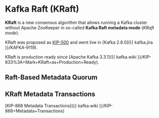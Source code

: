 # Kafka Raft (KRaft)

**KRaft** is a new consensus algorithm that allows running a Kafka cluster without Apache ZooKeeper in so-called **Kafka Raft metadata mode** (_KRaft mode_).

KRaft was proposed as [KIP-500](https://cwiki.apache.org/confluence/display/KAFKA/KIP-500%3A+Replace+ZooKeeper+with+a+Self-Managed+Metadata+Quorum) and went live in [Kafka 2.8.0]({{ kafka.jira }}/KAFKA-9119).

KRaft is production ready since [Apache Kafka 3.3.1]({{ kafka.wiki }}/KIP-833%3A+Mark+KRaft+as+Production+Ready).

## Raft-Based Metadata Quorum

## KRaft Metadata Transactions

[KIP-868 Metadata Transactions]({{ kafka.wiki }}/KIP-868+Metadata+Transactions)
